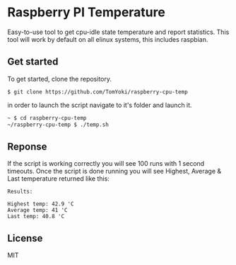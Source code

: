 # Raspberry PI Temperature

Easy-to-use tool to get cpu-idle state temperature and report statistics.
This tool will work by default on all elinux systems, this includes raspbian.

Get started
----

To get started, clone the repository.
```
$ git clone https://github.com/TomYoki/raspberry-cpu-temp
```
in order to launch the script navigate to it's folder and launch it.
```sh
~ $ cd raspberry-cpu-temp
~/raspberry-cpu-temp $ ./temp.sh
```

Reponse
----

If the script is working correctly you will see 100 runs with 1 second timeouts.
Once the script is done running you will see Highest, Average & Last temperature returned like this:
```
Results:

Highest temp: 42.9 'C
Average temp: 41 'C
Last temp: 40.8 'C

```

License
----

MIT

